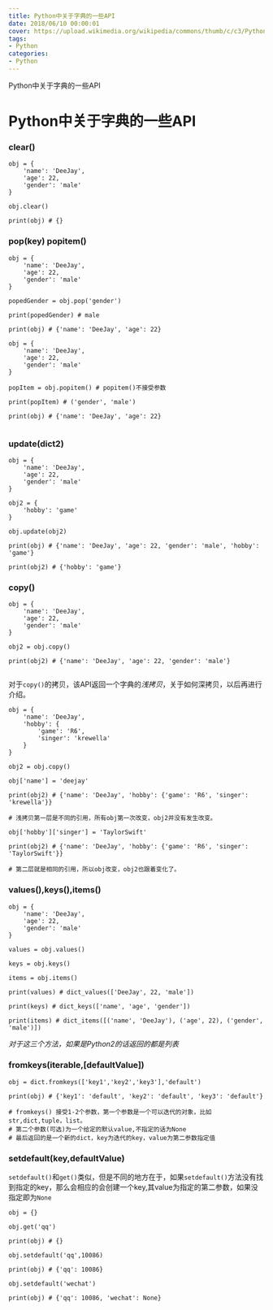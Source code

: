 ```yaml
---
title: Python中关于字典的一些API
date: 2018/06/10 00:00:01
cover: https://upload.wikimedia.org/wikipedia/commons/thumb/c/c3/Python-logo-notext.svg/1200px-Python-logo-notext.svg.png
tags: 
- Python
categories: 
- Python
---
```

Python中关于字典的一些API
<!--more-->

# Python中关于字典的一些API

### clear()

```
obj = {
    'name': 'DeeJay',
    'age': 22,
    'gender': 'male'
}

obj.clear()

print(obj) # {}
```

### pop(key) popitem()

```
obj = {
    'name': 'DeeJay',
    'age': 22,
    'gender': 'male'
}

popedGender = obj.pop('gender')

print(popedGender) # male

print(obj) # {'name': 'DeeJay', 'age': 22}

```

```
obj = {
    'name': 'DeeJay',
    'age': 22,
    'gender': 'male'
}

popItem = obj.popitem() # popitem()不接受参数

print(popItem) # ('gender', 'male')

print(obj) # {'name': 'DeeJay', 'age': 22}
 
```

### update(dict2)

```
obj = {
    'name': 'DeeJay',
    'age': 22,
    'gender': 'male'
}

obj2 = {
    'hobby': 'game'
}

obj.update(obj2)

print(obj) # {'name': 'DeeJay', 'age': 22, 'gender': 'male', 'hobby': 'game'}

print(obj2) # {'hobby': 'game'}
```

### copy()

```
obj = {
    'name': 'DeeJay',
    'age': 22,
    'gender': 'male'
}

obj2 = obj.copy() 

print(obj2) # {'name': 'DeeJay', 'age': 22, 'gender': 'male'}


```

对于`copy()`的拷贝，该API返回一个字典的*浅拷贝*，关于如何深拷贝，以后再进行介绍。

```
obj = {
    'name': 'DeeJay',
    'hobby': {
        'game': 'R6',
        'singer': 'krewella'
    }
}

obj2 = obj.copy() 

obj['name'] = 'deejay'

print(obj2) # {'name': 'DeeJay', 'hobby': {'game': 'R6', 'singer': 'krewella'}}

# 浅拷贝第一层是不同的引用，所有obj第一次改变，obj2并没有发生改变。

obj['hobby']['singer'] = 'TaylorSwift'

print(obj2) # {'name': 'DeeJay', 'hobby': {'game': 'R6', 'singer': 'TaylorSwift'}}

# 第二层就是相同的引用，所以obj改变，obj2也跟着变化了。
```

### values(),keys(),items()

```
obj = {
    'name': 'DeeJay',
    'age': 22,
    'gender': 'male'
}

values = obj.values()

keys = obj.keys()

items = obj.items()

print(values) # dict_values(['DeeJay', 22, 'male'])

print(keys) # dict_keys(['name', 'age', 'gender'])

print(items) # dict_items([('name', 'DeeJay'), ('age', 22), ('gender', 'male')])

```

*对于这三个方法，如果是Python2的话返回的都是列表*

### fromkeys(iterable,[defaultValue])

```
obj = dict.fromkeys(['key1','key2','key3'],'default')

print(obj) # {'key1': 'default', 'key2': 'default', 'key3': 'default'}

# fromkeys() 接受1-2个参数，第一个参数是一个可以迭代的对象，比如str,dict,tuple，list。
# 第二个参数(可选)为一个给定的默认value,不指定的话为None
# 最后返回的是一个新的dict，key为迭代的key，value为第二参数指定值
```

### setdefault(key,defaultValue)

`setdefault()`和`get()`类似，但是不同的地方在于，如果`setdefault()`方法没有找到指定的key，那么会相应的会创建一个key,其value为指定的第二参数，如果没指定即为`None`

```
obj = {}

obj.get('qq')

print(obj) # {}

obj.setdefault('qq',10086)

print(obj) # {'qq': 10086}

obj.setdefault('wechat')

print(obj) # {'qq': 10086, 'wechat': None}

```
